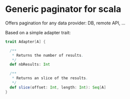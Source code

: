 # Generic paginator for scala

Offers pagination for any data provider: DB, remote API, ...

Based on a simple adapter trait:

```scala
trait Adapter[A] {

  /**
   * Returns the number of results.
   */
  def nbResults: Int

  /**
   * Returns an slice of the results.
   */
  def slice(offset: Int, length: Int): Seq[A]
}
```
